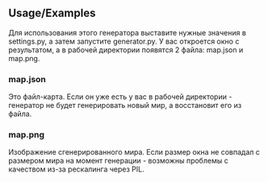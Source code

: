 
## Usage/Examples

Для использования этого генератора выставите нужные значения в settings.py,
а затем запустите generator.py. У вас откроется окно с результатом, а в рабочей директории появятся 2 файла: map.json и map.png.

### map.json
Это файл-карта. Если он уже есть у вас в рабочей директории - генератор не будет генерировать новый мир, а восстановит его из файла.

### map.png
Изображение сгенерированного мира. Если размер окна не совпадал с размером мира на момент генерации - возможны проблемы с качеством из-за рескалинга через PIL.